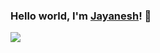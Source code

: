 ### Hello world, I'm [Jayanesh](http://jayaneshtg.github.io/)! 👋
<img src="https://giphy.com/gifs/coding-programming-ninjas-CcwLAV11cALh3OuEJ5">
